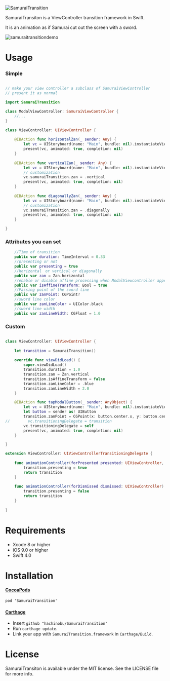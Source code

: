 ![SamuraiTransition](https://cloud.githubusercontent.com/assets/1317847/21515399/a0b30e80-cd12-11e6-9170-fb61c0143c17.png)


SamuraiTransiton is a ViewController transition framework in Swift.

It is an animation as if Samurai cut out the screen with a sword.

![samuraitransitiondemo](https://cloud.githubusercontent.com/assets/1317847/22860410/512cbee0-f140-11e6-9485-97c6907afa05.gif)


# Usage
### Simple

```swift

// make your view controller a subclass of SamuraiViewController
// present it as normal

import SamuraiTransition

class ModalViewController: SamuraiViewController {
    //...
}

class ViewController: UIViewController {
    
    @IBAction func horizontalZan(_ sender: Any) {
        let vc = UIStoryboard(name: "Main", bundle: nil).instantiateViewController(withIdentifier: "ModalViewController") as! ModalViewController
        present(vc, animated: true, completion: nil)
    }
    
    @IBAction func verticalZan(_ sender: Any) {
        let vc = UIStoryboard(name: "Main", bundle: nil).instantiateViewController(withIdentifier: "ModalViewController") as! ModalViewController
        // customization
        vc.samuraiTransition.zan = .vertical
        present(vc, animated: true, completion: nil)
    }
    
    @IBAction func diagonallyZan(_ sender: Any) {
        let vc = UIStoryboard(name: "Main", bundle: nil).instantiateViewController(withIdentifier: "ModalViewController") as! ModalViewController
        // customization
        vc.samuraiTransition.zan = .diagonally
        present(vc, animated: true, completion: nil)
    }

}

```

### Attributes you can set

```swift
    //Time of transition
    public var duration: TimeInterval = 0.33
    //presenting or not
    public var presenting = true
    //horizontal　or vertical or diagonally
    public var zan = Zan.horizontal
    //enable or disable affine processing when ModalViewcontroller appears 
    public var isAffineTransform: Bool = true
    //Passing point of the sword line
    public var zanPoint: CGPoint?
    //sword line color
    public var zanLineColor = UIColor.black
    //sword line width
    public var zanLineWidth: CGFloat = 1.0

```

### Custom

```swift

class ViewController: UIViewController {
    
    let transition = SamuraiTransition()
    
    override func viewDidLoad() {
        super.viewDidLoad()
        transition.duration = 1.0
        transition.zan = Zan.vertical
        transition.isAffineTransform = false
        transition.zanLineColor = .blue
        transition.zanLineWidth = 2.0
    }

    @IBAction func tapModalButton(_ sender: AnyObject) {
        let vc = UIStoryboard(name: "Main", bundle: nil).instantiateViewController(withIdentifier: "ModalViewController") as! ModalViewController
        let button = sender as! UIButton
        transition.zanPoint = CGPoint(x: button.center.x, y: button.center.y)
//        vc.transitioningDelegate = transition
        vc.transitioningDelegate = self
        present(vc, animated: true, completion: nil)
    }

}

extension ViewController: UIViewControllerTransitioningDelegate {
    
    func animationController(forPresented presented: UIViewController, presenting: UIViewController, source: UIViewController) -> UIViewControllerAnimatedTransitioning? {
        transition.presenting = true
        return transition
    }
    
    func animationController(forDismissed dismissed: UIViewController) -> UIViewControllerAnimatedTransitioning? {
        transition.presenting = false
        return transition
    }
    
}


```

# Requirements
* Xcode 8 or higher
* iOS 9.0 or higher
* Swift 4.0

# Installation
#### [CocoaPods](https://github.com/cocoapods/cocoapods)

`pod 'SamuraiTransition'`

#### [Carthage](https://github.com/Carthage/Carthage)

- Insert `github "hachinobu/SamuraiTransition"`
- Run `carthage update`.
- Link your app with `SamuraiTransition.framework` in `Carthage/Build`.

# License
SamuraiTransiton is available under the MIT license. See the LICENSE file for more info.
